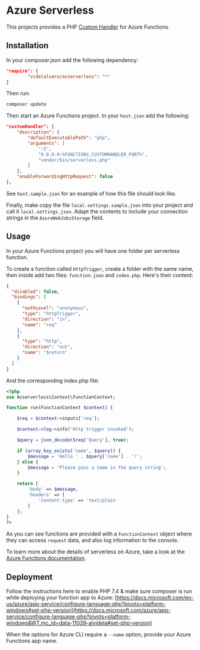 # Azure Serverless #

This projects provides a PHP [Custom Handler](https://docs.microsoft.com/azure/azure-functions/functions-custom-handlers?WT.mc_id=data-11039-alvidela) for Azure Functions.

## Installation ##

In your composer.json add the following dependency:

```json
"require": {
        "videlalvaro/azserverless": "*"
}
```

Then run:

```bash
composer update
```

Then start an Azure Functions project. In your `host.json` add the following:

```json
"customHandler": {
    "description": {
        "defaultExecutablePath": "php",
        "arguments": [
            "-S",
            "0.0.0.0:%FUNCTIONS_CUSTOMHANDLER_PORT%",
            "vendor/bin/serverless.php"
        ]
    },
    "enableForwardingHttpRequest": false
},
```

See `host.sample.json` for an example of how this file should look like.

Finally, make copy the file `local.settings.sample.json` into your project and call it `local.settings.json`. Adapt the contents to include your connection strings in the `AzureWebJobsStorage` field.

## Usage ##

In your Azure Functions project you will have one folder per serverless function. 

To create a function called `HttpTrigger`, create a folder with the same name, then inside add two files: `function.json` and `index.php`. Here's their content:

```json
{
  "disabled": false,
  "bindings": [
    {
      "authLevel": "anonymous",
      "type": "httpTrigger",
      "direction": "in",
      "name": "req"
    },
    {
      "type": "http",
      "direction": "out",
      "name": "$return"
    }
  ]
}
```

And the corresponding index.php file:

```php
<?php
use Azserverless\Context\FunctionContext;

function run(FunctionContext $context) {

    $req = $context->inputs['req'];

    $context->log->info('Http trigger invoked');

    $query = json_decode($req['Query'], true);

    if (array_key_exists('name', $query)) {
        $message = 'Hello ' . $query['name'] . '!';
    } else {
        $message = 'Please pass a name in the query string';
    }

    return [
        'body' => $message,
        'headers' => [
            'Content-type' => 'text/plain'
        ]
    ];
}
?>
```

As you can see functions are provided with a `FunctionContext` object where they can access `request` data, and also log information to the console.

To learn more about the details of serverless on Azure, take a look at the [Azure Functions documentation](https://docs.microsoft.com/azure/azure-functions/create-first-function-vs-code-node?WT.mc_id=data-11039-alvidela).

## Deployment ##

Follow the instructions here to enable PHP 7.4 & make sure composer is run while deploying your function app to Azure: [https://docs.microsoft.com/en-us/azure/app-service/configure-language-php?pivots=platform-windows#set-php-version](https://docs.microsoft.com/azure/app-service/configure-language-php?pivots=platform-windows&WT.mc_id=data-11039-alvidela#set-php-version)

When the options for Azure CLI require a `--name` option, provide your Azure Functions app name.
